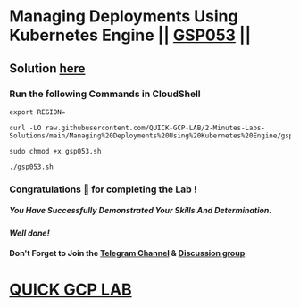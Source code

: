 # Managing Deployments Using Kubernetes Engine || [GSP053](https://www.cloudskillsboost.google/focuses/639?parent=catalog) ||

## Solution [here]()

### Run the following Commands in CloudShell
```
export REGION=
```
```
curl -LO raw.githubusercontent.com/QUICK-GCP-LAB/2-Minutes-Labs-Solutions/main/Managing%20Deployments%20Using%20Kubernetes%20Engine/gsp053.sh

sudo chmod +x gsp053.sh

./gsp053.sh
```

### Congratulations 🎉 for completing the Lab !

##### *You Have Successfully Demonstrated Your Skills And Determination.*

#### *Well done!*

#### Don't Forget to Join the [Telegram Channel](https://t.me/QuickGcpLab) & [Discussion group](https://t.me/QuickGcpLabChats)

# [QUICK GCP LAB](https://www.youtube.com/@quickgcplab)
